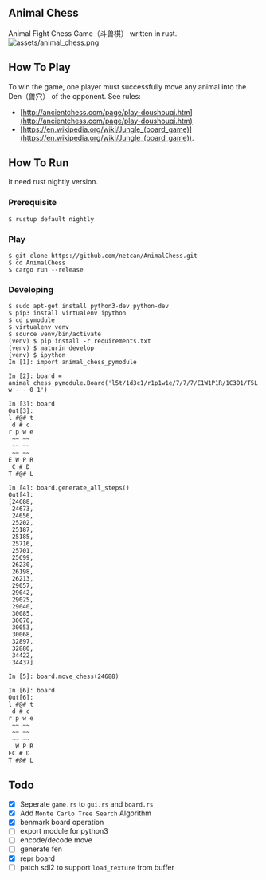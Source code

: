 ## Animal Chess
Animal Fight Chess Game（斗兽棋） written in rust.
![assets/animal_chess.png](assets/animal_chess.png)

## How To Play
To win the game, one player must successfully move any animal into the Den（兽穴） of the opponent.
See rules:
- [http://ancientchess.com/page/play-doushouqi.htm](http://ancientchess.com/page/play-doushouqi.htm)
- [https://en.wikipedia.org/wiki/Jungle_(board_game)](https://en.wikipedia.org/wiki/Jungle_(board_game)).

## How To Run
It need rust nightly version.

### Prerequisite
```
$ rustup default nightly
```

### Play
```
$ git clone https://github.com/netcan/AnimalChess.git
$ cd AnimalChess
$ cargo run --release
```

### Developing
```
$ sudo apt-get install python3-dev python-dev
$ pip3 install virtualenv ipython
$ cd pymodule
$ virtualenv venv
$ source venv/bin/activate
(venv) $ pip install -r requirements.txt
(venv) $ maturin develop
(venv) $ ipython
In [1]: import animal_chess_pymodule

In [2]: board = animal_chess_pymodule.Board('l5t/1d3c1/r1p1w1e/7/7/7/E1W1P1R/1C3D1/T5L w - - 0 1')

In [3]: board
Out[3]:
l #@# t
 d # c
r p w e
 ~~ ~~
 ~~ ~~
 ~~ ~~
E W P R
 C # D
T #@# L

In [4]: board.generate_all_steps()
Out[4]:
[24688,
 24673,
 24656,
 25202,
 25187,
 25185,
 25716,
 25701,
 25699,
 26230,
 26198,
 26213,
 29057,
 29042,
 29025,
 29040,
 30085,
 30070,
 30053,
 30068,
 32897,
 32880,
 34422,
 34437]

In [5]: board.move_chess(24688)

In [6]: board
Out[6]:
l #@# t
 d # c
r p w e
 ~~ ~~
 ~~ ~~
 ~~ ~~
  W P R
EC # D
T #@# L
```

## Todo
- [x] Seperate `game.rs` to `gui.rs` and `board.rs`
- [x] Add `Monte Carlo Tree Search` Algorithm
- [x] benmark board operation
- [ ] export module for python3
- [ ] encode/decode move
- [ ] generate fen
- [x] repr board
- [ ] patch sdl2 to support `load_texture` from buffer
